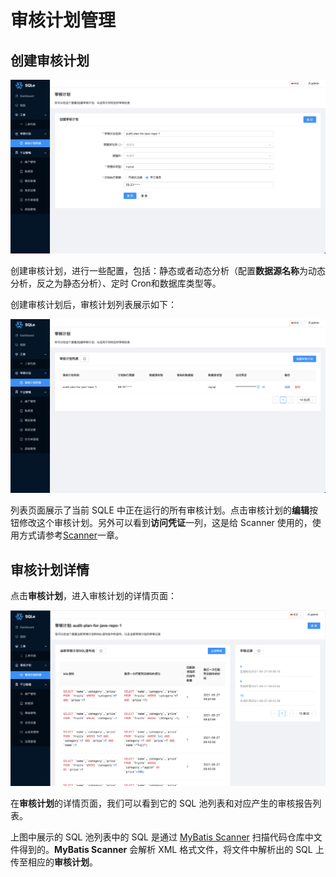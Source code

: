 # 审核计划管理


## 创建审核计划

![create_auditplan](./pictures/create_auditplan.png)

创建审核计划，进行一些配置，包括：静态或者动态分析（配置**数据源名称**为动态分析，反之为静态分析）、定时 Cron和数据库类型等。

创建审核计划后，审核计划列表展示如下：

![auditplan_list](./pictures/auditplan_list.png)

列表页面展示了当前 SQLE 中正在运行的所有审核计划。点击审核计划的**编辑**按钮修改这个审核计划。另外可以看到**访问凭证**一列，这是给 Scanner 使用的，使用方式请参考[Scanner](./scanner.md)一章。

## 审核计划详情
点击**审核计划**，进入审核计划的详情页面：

![auditplan_sql_report](./pictures/auditplan_sqls_reports.png)

在**审核计划**的详情页面，我们可以看到它的 SQL 池列表和对应产生的审核报告列表。

上图中展示的 SQL 池列表中的 SQL 是通过 [MyBatis Scanner](./scanner_management.md) 扫描代码仓库中文件得到的。**MyBatis Scanner** 会解析 XML 格式文件，将文件中解析出的 SQL 上传至相应的**审核计划**。